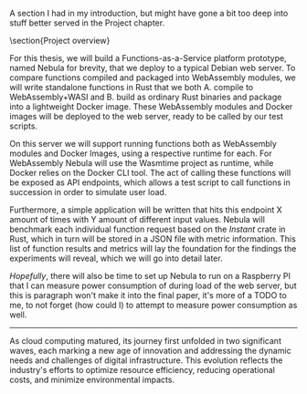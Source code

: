 A section I had in my introduction, but might have gone a bit too deep into
stuff better served in the Project chapter.

\section{Project overview}

For this thesis, we will build a Functions-as-a-Service platform prototype,
named Nebula for brevity, that we deploy to a typical Debian web server. To
compare functions compiled and packaged into WebAssembly modules, we will write
standalone functions in Rust that we both A. compile to WebAssembly+WASI and B.
build as ordinary Rust binaries and package into a lightweight Docker image.
These WebAssembly modules and Docker images will be deployed to the web server,
ready to be called by our test scripts.

On this server we will support running functions both as WebAssembly modules and
Docker Images, using a respective runtime for each. For WebAssembly Nebula will
use the Wasmtime project as runtime, while Docker relies on the Docker CLI tool.
The act of calling these functions will be exposed as API endpoints, which
allows a test script to call functions in succession in order to simulate user
load.

Furthermore, a simple application will be written that hits this endpoint X
amount of times with Y amount of different input values. Nebula will benchmark
each individual function request based on the _Instant_ crate in Rust, which in
turn will be stored in a JSON file with metric information. This list of
function results and metrics will lay the foundation for the findings the
experiments will reveal, which we will go into detail later.

_Hopefully_, there will also be time to set up Nebula to run on a Raspberry PI
that I can measure power consumption of during load of the web server, but this
is paragraph won't make it into the final paper, it's more of a TODO to me, to
not forget (how could I) to attempt to measure power consumption as well.

---

As cloud computing matured, its journey first unfolded in two significant waves,
each marking a new age of innovation and addressing the dynamic needs and
challenges of digital infrastructure. This evolution reflects the industry's
efforts to optimize resource efficiency, reducing operational costs, and
minimize environmental impacts.
